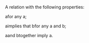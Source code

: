 A relation with the following properties:

afor any a;

aimplies that bfor any a and b;

aand btogether imply a.
